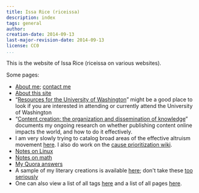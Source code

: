 ```yaml
---
title: Issa Rice (riceissa)
description: index
tags: general
author: 
creation-date: 2014-09-13
last-major-revision-date: 2014-09-13
license: CC0
...
```


This is the website of Issa Rice (riceissa on various websites).

Some pages:

- [About me](./about-me#self-introduction); [contact me](./about-me#contact)
- [About this site](./about-the-site)
- “[Resources for the University of Washington](./resources-for-the-university-of-washington)” might be a good place to look if you are interested in attending or currently attend the University of Washington
- “[Content creation: the organization and dissemination of knowledge](./content-creation-the-organization-and-dissemination-of-knowledge)” documents my ongoing research on whether publishing content online impacts the world, and how to do it effectively.
- I am very slowly trying to catalog broad areas of the effective altruism movement [here](./effective-altruism-links).
I also do work on the [cause prioritization wiki](http://causeprioritization.org).
- [Notes on Linux](./tags/linux)
- [Notes on math](./tags/math)
- [My Quora answers](./my-quora-answers)
- A sample of my literary creations is available [here](./tags/literary); don't take these [too seriously](http://www.gwern.net/Mistakes#fiction)
- One can also view a list of all tags [here](./tags/index) and a list of all pages [here](./all).
